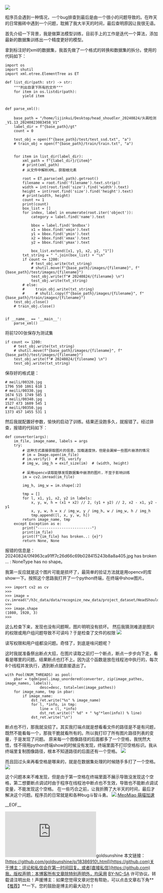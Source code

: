
[![](https://img2024.cnblogs.com/blog/1060878/202408/1060878-20240829161126058-1990466990.png)](https://img2024.cnblogs.com/blog/1060878/202408/1060878-20240829161126058-1990466990.png)


程序员会遇到一种情况，一个bug排查到最后是由一个很小的问题导致的。在昨天的日常搬砖中遇到一个问题，耽搁了我大半天的时间，最后查明原因让我很无语。


首先介绍一下背景，我是做算法模型训练，目前手上的工作是迭代一个算法，添加最新的数据集训练出一个精度更好的模型。


拿到标注好的xml的数据集，我首先做了一个格式的转换和数据集的拆分。使用的代码如下：



```
import os
import shutil
import xml.etree.ElementTree as ET

def list_dir(path: str) -> str:
    """列出目录下所有的文件"""
    for item in os.listdir(path):
        yield item


def parse_xml():

    base_path = "/home/lijinkui/Desktop/head_shoudler_20240824/头肩检测_V1.13_20240823083458_V1"
    label_dir = f"{base_path}/gt"
    count = 0

    test_obj = open(f"{base_path}/test/test_ssd.txt", "a")
    # train_obj = open(f"{base_path}/train/train.txt", "a")


    for item in list_dir(label_dir):
        xml_path = f"{label_dir}/{item}"
        # print(xml_path)
        # 从文件中解析XML，获取根元素

        root = ET.parse(xml_path).getroot()
        filename = root.find('filename').text.strip()
        width = int(root.find('size').find('width').text)
        height = int(root.find('size').find('height').text)
        # print(width, height)
        count += 1
        print(count)
        box_list = []
        for index, label in enumerate(root.iter('object')):
            category = label.find('name').text

            bbox = label.find('bndbox')
            x1 = bbox.find('xmin').text
            y1 = bbox.find('ymin').text
            x2 = bbox.find('xmax').text
            y2 = bbox.find('ymax').text

            box_list.extend([x1, y1, x2, y2, "1"])
        txt_string = " ".join(box_list) + "\n"
        if count <= 1200:
            # test_obj.write(txt_string)
            # shutil.move(f"{base_path}/images/{filename}", f"{base_path}/test/images/{filename}")
            test_obj.write(f"# 20240824/{filename} \n")
            test_obj.write(txt_string)
        # else:
        #     train_obj.write(txt_string)
        #     # shutil.copy(f"{base_path}/images/{filename}", f"{base_path}/train/images/{filename}")
    test_obj.close()
    # train_obj.close()


if __name__ == '__main__':
    parse_xml()
```

将前1200张保存为测试集



```
if count <= 1200:
    # test_obj.write(txt_string)
    # shutil.move(f"{base_path}/images/{filename}", f"{base_path}/test/images/{filename}")
    test_obj.write(f"# 20240824/{filename} \n")
    test_obj.write(txt_string)
```

保存好的格式是：



```
# meili/00320.jpg                                                                                                       
1796 550 1861 618 1
# meili/00330.jpg
1674 515 1749 585 1
# meili/00340.jpg
1527 473 1609 545 1
# meili/00350.jpg
1373 457 1455 531 1
```

然后我就配置好参数，愉快的启动了训练。结果还没跑多久，就报错了。经过排查，报错的代码如下：



```
def converter(args):
    im_file, image_name, labels = args
    try:
        # 这种方式直接获取图片的信息，加载速度快，但是会漏掉一些图片崩溃的情况
        # im = Image.open(im_file)
        # im.verify()  # PIL verify
        # img_w, img_h = exif_size(im)  # (width, height)

        # 采用opencv读取能够发现数据集中崩溃的图片，不至于影响训练
        im = cv2.imread(im_file)

        img_h, img_w = im.shape[:2]

        tmp = []
        for l, x1, y1, x2, y2 in labels:
            x, y, w, h = (x1 + x2) // 2, (y1 + y2) // 2, x2 - x1, y2 - y1
            x, y, w, h = x / img_w, y / img_h, w / img_w, h / img_h
            tmp.append([l, x, y, w, h])
        return image_name, tmp
    except Exception as e:
        print("-------------------------")
        print(im_file)
        print(f"{im_file} has broken..: {e}")
        return None, None
```

报错的信息是：20240824/0f4963ca91ff7c26d66c69b028415243b8a8a405\.jpg has broken ... : NoneType has no shape。


我第一反应就是这个图片可能是损坏了，最简单的验证方法就是用opencv的库show一下。按照这个思路我打开了一个python终端，在终端中show图片。



```
>>> import cv2 as cv
>>> 
>>> image = cv.imread("/h3c_data/data/recognize_new_data/project_dataset/HeadShoulder/Test/Image/20240824/002bf647508fac15babe697c625c3004589b1607.jpg")
>>> 
>>> image.shape
(1080, 1920, 3)
>>>
```

这么检查下来，发现也没有问题啊，图片明明没有损坏。
然后我猜测难道是图片的权限或用户组问题导致不可读吗？于是检查了文件的权限
[![](https://img2024.cnblogs.com/blog/1060878/202408/1060878-20240829161140929-1845956015.png)](https://img2024.cnblogs.com/blog/1060878/202408/1060878-20240829161140929-1845956015.png)


读写权限和用户组都没问题。奇怪了，到底是啥问题呢？


这时我就准备祭出断点大招，在图片读取之前打一个断点，断点一步步向下走，看看是哪里的问题。结果断点也打不上。因为这个函数是放在线程池中执行的，每次8个线程并发执行，遇到断点就直接退出了。



```
with Pool(NUM_THREADS) as pool:
    pbar = tqdm(pool.imap_unordered(converter, zip(image_pathes, image_names, labels)),
                desc=desc, total=len(image_pathes))
    for image_name, tmp in pbar:
        if image_name:
            dst_ret.write("%s" % image_name)
            for l, *info, in tmp:
                line = (l, *info)
                dst_ret.write((" %d" + " %g"*len(info)) % line)
            dst_ret.write("\n")
```

断点也不行，那我就没招了。其实我打端点就是想看看文件的路径是不是有问题，既然不能看每一个，那我干脆就看所有的。所以我打印了所有图片路径列表的变量，于是发现了问题。
原来每一个图像路径的后面都多了一个空格，我恍然大悟，怪不得用python终端show的时候没有发现，终端里面不打印空格标识。我从终端里复制图像路径，根本不知道路径的后面还有一个空格。
[![](https://img2024.cnblogs.com/blog/1060878/202408/1060878-20240829161201921-1355800287.png)](https://img2024.cnblogs.com/blog/1060878/202408/1060878-20240829161201921-1355800287.png)


而且回过头来再看空格是哪来的，就是在数据集处理的时候随手多打了一个空格。
[![](https://img2024.cnblogs.com/blog/1060878/202408/1060878-20240829161157841-1216345124.png)](https://img2024.cnblogs.com/blog/1060878/202408/1060878-20240829161157841-1216345124.png)


这个问题本来不难发现，但是由于第一空格在终端里面不展示导致没发现这个空格，第二想要断点调试时由于程序在线程池中断点也不生效，导致也不能断点调试变量，不能发现这个空格。
在一些巧合之前，让我折腾了大半天的时间，最后才解决这个问题。程序员的日常就是和各种bug斗智斗勇。
[![](https://img2024.cnblogs.com/blog/1060878/202408/1060878-20240829161153097-459487408.png)](https://img2024.cnblogs.com/blog/1060878/202408/1060878-20240829161153097-459487408.png):[MeoMiao 萌喵加速](https://biqumo.org)


\_\_EOF\_\_

![](https://github.com/goldsunshine/p/18386910.html)goldsunshine 本文链接：[https://github.com/goldsunshine/p/18386910\.html](https://github.com)关于博主：评论和私信会在第一时间回复。或者[直接私信](https://github.com)我。版权声明：本博客所有文章除特别声明外，均采用 [BY\-NC\-SA](https://github.com "BY-NC-SA") 许可协议。转载请注明出处！声援博主：如果您觉得文章对您有帮助，可以点击文章右下角**【[推荐](javascript:void(0);)】**一下。您的鼓励是博主的最大动力！
